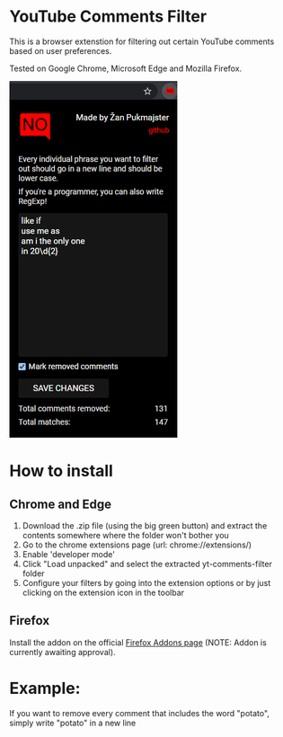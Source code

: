 # YouTube Comments Filter
This is a browser extenstion for filtering out certain YouTube comments based on user preferences.

Tested on Google Chrome, Microsoft Edge and Mozilla Firefox.

![Preview](/media/repo_preview.png)

# How to install

## Chrome and Edge
1. Download the .zip file (using the big green button) and extract the contents somewhere where the folder won't bother you
2. Go to the chrome extensions page (url: chrome://extensions/)
3. Enable 'developer mode'
4. Click "Load unpacked" and select the extracted yt-comments-filter folder
5. Configure your filters by going into the extension options or by just clicking on the extension icon in the toolbar

## Firefox
Install the addon on the official [Firefox Addons page](https://addons.mozilla.org/en-GB/firefox/addon/yt-comments-filter/) (NOTE: Addon is currently awaiting approval). 

# Example:
If you want to remove every comment that includes the word "potato", simply write "potato" in a new line
